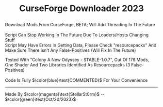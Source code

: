 # <p align="center">CurseForge Downloader 2023</p>
Download Mods From CurseForge, BETA; Will Add Threading In The Future
<br>
<br>
Script Can Stop Working In The Future Due To Loaders/Hosts Changing Stuff
<br>
Script May Have Errors In Getting Data, Please Check \"resourcepacks\" And Make Sure There Isn't Any False-Positives (Will Fix In The Future)

Tested With "Colony A New Odyssey - STABLE-1.0.7", Out Of 176 Mods, One Shader And Two Libraries Identified As Resourcepacks (3 False-Positives)
<br>
<br>
Code Is Fully $\color{blue}\text{COMMENTED}$ For Your Convenience
<br>

---
Made By $\color{magenta}\text{StellarSt0rm}$ -- $\color{green}\text{Oct/20/2023}$
